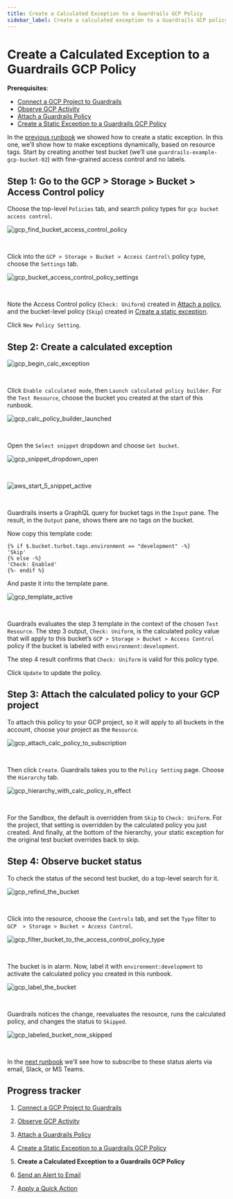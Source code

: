 ```yaml
---
title: Create a Calculated Exception to a Guardrails GCP Policy
sidebar_label: Create a calculated exception to a Guardrails GCP policy
---
```



# Create a Calculated Exception to a Guardrails GCP Policy

**Prerequisites**:   
  
- [Connect a GCP Project to Guardrails](/guardrails/docs/runbooks/getting-started-gcp/connect-a-project/)
- [Observe GCP Activity](/guardrails/docs/runbooks/getting-started-gcp/observe-gcp-activity/)
- [Attach a Guardrails Policy](/guardrails/docs/runbooks/getting-started-gcp/attach-a-policy/)
- [Create a Static Exception to a Guardrails GCP Policy](/guardrails/docs/runbooks/getting-started-gcp/create-static-exception/)


In the [previous runbook](guardrails/docs/runbooks/getting-started-gcp/create_static_exception) we showed how to create a static exception. In this one, we’ll show how to make exceptions dynamically, based on resource tags. Start by creating another test bucket (we’ll use `guardrails-example-gcp-bucket-02`) with fine-grained access control and no labels. 

## Step 1: Go to the GCP > Storage > Bucket > Access Control policy

Choose the top-level `Policies` tab, and search policy types for `gcp bucket access control`.  
<p><img alt="gcp_find_bucket_access_control_policy" src="/images/docs/guardrails/runbooks/getting-started-gcp/create-calculated-exception/gcp-find-bucket-access-control-policy.png"/></p><br/>

Click into the `GCP > Storage > Bucket > Access Control\` policy type, choose the `Settings` tab.
<p><img alt="gcp_bucket_access_control_policy_settings" src="/images/docs/guardrails/runbooks/getting-started-gcp/create-calculated-exception/gcp-bucket-access-control-policy-settings.png"/></p><br/>

Note the Access Control policy (`Check: Uniform`) created in [Attach a policy](/guardrails/docs/runbooks/getting-started-gcp/attach-a-policy), and the bucket-level policy (`Skip`) created in [Create a static exception](/guardrails/docs/runbooks/getting-started-gcp/create-static-exception).   
  
Click `New Policy Setting`.

## Step 2: Create a calculated exception
<p><img alt="gcp_begin_calc_exception" src="/images/docs/guardrails/runbooks/getting-started-gcp/create-calculated-exception/gcp-begin-calc-exception.png"/></p><br/>

Click `Enable calculated mode`, then `Launch calculated policy builder`. For the `Test Resource`, choose the bucket you created at the start of this runbook.
<p><img alt="gcp_calc_policy_builder_launched" src="/images/docs/guardrails/runbooks/getting-started-gcp/create-calculated-exception/gcp-calc-policy-builder-launched.png"/></p><br/>

Open the `Select snippet` dropdown and choose `Get bucket`.
<p><img alt="gcp_snippet_dropdown_open" src="/images/docs/guardrails/runbooks/getting-started-gcp/create-calculated-exception/gcp-snippet-dropdown-open.png"/></p><br/>
<p><img alt="aws_start_5_snippet_active" src="/images/docs/guardrails/runbooks/getting-started-gcp/create-calculated-exception/aws-start-5-snippet-active.png"/></p><br/>

Guardrails inserts a GraphQL query for bucket tags in the `Input` pane. The result, in the `Output` pane, shows there are no tags on the bucket.  
  
Now copy this template code:  
  
```nunjucks
{% if $.bucket.turbot.tags.environment == "development" -%}
'Skip'
{% else -%}
'Check: Enabled'
{%- endif %}
```

And paste it into the template pane.  
<p><img alt="gcp_template_active" src="/images/docs/guardrails/runbooks/getting-started-gcp/create-calculated-exception/gcp-template-active.png"/></p><br/>

  


Guardrails evaluates the step 3 template in the context of the chosen `Test Resource`. The step 3 output, `Check: Uniform`, is the calculated policy value that will apply to this bucket’s `GCP > Storage > Bucket > Access Control` policy if the bucket is labeled with `environment:development`.   
  
The step 4 result confirms that `Check: Uniform` is valid for this policy type.  
  
Click `Update` to update the policy.

## Step 3: Attach the calculated policy to your GCP project

To attach this policy to your GCP project, so it will apply to all buckets in the account, choose your project as the `Resource`.   
<p><img alt="gcp_attach_calc_policy_to_subscription" src="/images/docs/guardrails/runbooks/getting-started-gcp/create-calculated-exception/gcp-attach-calc-policy-to-subscription.png"/></p><br/>

Then click `Create`. Guardrails takes you to the `Policy Setting` page. Choose the `Hierarchy` tab.  
<p><img alt="gcp_hierarchy_with_calc_policy_in_effect" src="/images/docs/guardrails/runbooks/getting-started-gcp/create-calculated-exception/gcp-hierarchy-with-calc-policy-in-effect.png"/></p><br/>  
  


For the Sandbox, the default is overridden from `Skip` to `Check: Uniform`. For the project, that setting is overridden by the calculated policy you just created. And finally, at the bottom of the hierarchy, your static exception for the original test bucket overrides back to skip.   


## Step 4: Observe bucket status

To check the status of the second test bucket, do a top-level search for it.
<p><img alt="gcp_refind_the_bucket" src="/images/docs/guardrails/runbooks/getting-started-gcp/create-calculated-exception/gcp-refind-the-bucket.png"/></p><br/>  
  


Click into the resource, choose the `Controls` tab, and set the `Type` filter to `GCP  > Storage > Bucket > Access Control`.  
<p><img alt="gcp_filter_bucket_to_the_access_control_policy_type" src="/images/docs/guardrails/runbooks/getting-started-gcp/create-calculated-exception/gcp-filter-bucket-to-the-access-control-policy-type.png"/></p><br/>

The bucket is in alarm. Now, label it with `environment:development` to activate the calculated policy you created in this runbook.  
<p><img alt="gcp_label_the_bucket" src="/images/docs/guardrails/runbooks/getting-started-gcp/create-calculated-exception/gcp-label-the-bucket.png"/></p><br/>  
  


Guardrails notices the change, reevaluates the resource, runs the calculated policy, and changes the status to `Skipped`.
<p><img alt="gcp_labeled_bucket_now_skipped" src="/images/docs/guardrails/runbooks/getting-started-gcp/create-calculated-exception/gcp-labeled-bucket-now-skipped.png"/></p><br/>

In the [next runbook](/guardrails/docs/runbooks/getting-started-gcp/send-alert-to-email) we’ll see how to subscribe to these status alerts via email, Slack, or MS Teams. 

  



## Progress tracker

1. [Connect a GCP Project to Guardrails](/guardrails/docs/runbooks/getting-started-gcp/connect-a-project/)

2. [Observe GCP Activity](/guardrails/docs/runbooks/getting-started-gcp/observe-gcp-activity/)

3. [Attach a Guardrails Policy](/guardrails/docs/runbooks/getting-started-gcp/attach-a-policy/)

4. [Create a Static Exception to a Guardrails GCP Policy](/guardrails/docs/runbooks/getting-started-gcp/create-static-exception/)

5. **Create a Calculated Exception to a Guardrails GCP Policy**

6. [Send an Alert to Email](/guardrails/docs/runbooks/getting-started-gcp/send-alert-to-email/)

7. [Apply a Quick Action](/guardrails/docs/runbooks/getting-started-gcp/apply-quick-action/)
